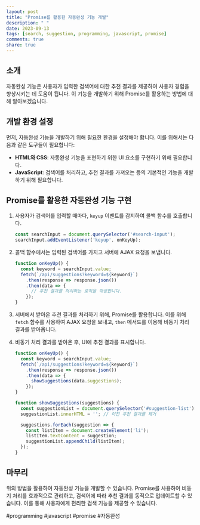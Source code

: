 ```yaml
---
layout: post
title: "Promise를 활용한 자동완성 기능 개발"
description: " "
date: 2023-09-13
tags: [search, suggestion, programming, javascript, promise]
comments: true
share: true
---
```


## 소개

자동완성 기능은 사용자가 입력한 검색어에 대한 추천 결과를 제공하여 사용자 경험을 향상시키는 데 도움이 됩니다. 이 기능을 개발하기 위해 Promise를 활용하는 방법에 대해 알아보겠습니다.

## 개발 환경 설정

먼저, 자동완성 기능을 개발하기 위해 필요한 환경을 설정해야 합니다. 이를 위해서는 다음과 같은 도구들이 필요합니다:

- **HTML와 CSS**: 자동완성 기능을 표현하기 위한 UI 요소를 구현하기 위해 필요합니다.
- **JavaScript**: 검색어를 처리하고, 추천 결과를 가져오는 등의 기본적인 기능을 개발하기 위해 필요합니다.

## Promise를 활용한 자동완성 기능 구현

1. 사용자가 검색어를 입력할 때마다, `keyup` 이벤트를 감지하여 콜백 함수를 호출합니다.
   
   ```javascript
   const searchInput = document.querySelector('#search-input');
   searchInput.addEventListener('keyup', onKeyUp);
   ```

2. 콜백 함수에서는 입력된 검색어를 가지고 서버에 AJAX 요청을 보냅니다.

   ```javascript
   function onKeyUp() {
     const keyword = searchInput.value;
     fetch(`/api/suggestions?keyword=${keyword}`)
       .then(response => response.json())
       .then(data => {
         // 추천 결과를 처리하는 로직을 작성합니다.
       });
   }
   ```

3. 서버에서 받아온 추천 결과를 처리하기 위해, Promise를 활용합니다. 이를 위해 `fetch` 함수를 사용하여 AJAX 요청을 보내고, `then` 메서드를 이용해 비동기 처리 결과를 받아옵니다.

4. 비동기 처리 결과를 받아온 후, UI에 추천 결과를 표시합니다.

   ```javascript
   function onKeyUp() {
     const keyword = searchInput.value;
     fetch(`/api/suggestions?keyword=${keyword}`)
       .then(response => response.json())
       .then(data => {
         showSuggestions(data.suggestions);
       });
   }

   function showSuggestions(suggestions) {
     const suggestionList = document.querySelector('#suggestion-list');
     suggestionList.innerHTML = ''; // 이전 추천 결과를 제거

     suggestions.forEach(suggestion => {
       const listItem = document.createElement('li');
       listItem.textContent = suggestion;
       suggestionList.appendChild(listItem);
     });
   }
   ```

## 마무리

위의 방법을 활용하여 자동완성 기능을 개발할 수 있습니다. Promise를 사용하여 비동기 처리를 효과적으로 관리하고, 검색어에 따라 추천 결과를 동적으로 업데이트할 수 있습니다. 이를 통해 사용자에게 편리한 검색 기능을 제공할 수 있습니다.

#programming #javascript #promise #자동완성